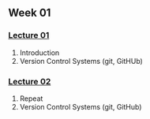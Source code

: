 ## Week 01
### [Lecture 01](/notes/lecture_01.md)
1. Introduction
2. Version Control Systems (git, GitHUb)

### [Lecture 02](/notes/lectures_02.md)
1. Repeat
2. Version Control Systems (git, GitHub)

